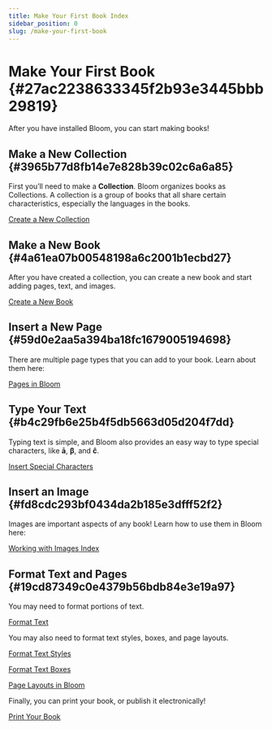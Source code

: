 ```yaml
---
title: Make Your First Book Index
sidebar_position: 0
slug: /make-your-first-book
---
```




# Make Your First Book {#27ac2238633345f2b93e3445bbb29819}


After you have installed Bloom, you can start making books! 


## Make a New Collection {#3965b77d8fb14e7e828b39c02c6a6a85}


First you’ll need to make a **Collection**. Bloom organizes books as Collections. A collection is a group of books that all share certain characteristics, especially the languages in the books.  


[Create a New Collection](/creating-a-new-collection)


## Make a New Book {#4a61ea07b00548198a6c2001b1ecbd27}


After you have created a collection, you can create a new book and start adding pages, text, and images. 


[Create a New Book](/creating-a-new-book)


## Insert a New Page {#59d0e2aa5a394ba18fc1679005194698}


There are multiple page types that you can add to your book. Learn about them here:


[Pages in Bloom](/working-with-pages)


## Type Your Text {#b4c29fb6e25b4f5db5663d05d204f7dd}


Typing text is simple, and Bloom also provides an easy way to type special characters, like **ā**, **β**, and **ĉ**.


[Insert Special Characters](/inserting-special-characters)


## Insert an Image {#fd8cdc293bf0434da2b185e3dfff52f2}


Images are important aspects of any book! Learn how to use them in Bloom here:


[Working with Images Index](/working-with-images)


## Format Text and Pages {#19cd87349c0e4379b56bdb84e3e19a97}


You may need to format portions of text.


[Format Text](/formatting-text)


You may also need to format text styles, boxes, and page layouts.


[Format Text Styles](/formatting-text-styles)


[Format Text Boxes](/formatting-text-boxes)


[Page Layouts in Bloom](/working-with-page-layouts)


Finally, you can print your book, or publish it electronically!


[Print Your Book](/printing-your-book)


